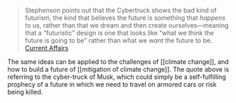 > Stephenson points out that the Cybertruck shows the bad kind of futurism, the kind that believes the future is something that *happens* to us, rather than that we dream and then create ourselves—meaning that a “futuristic” design is one that looks like “what we think the future is going to be” rather than what we *want* the future to be.
> [Current Affairs](https://www.currentaffairs.org/2021/04/surely-we-can-do-better-than-elon-musk/)

The same ideas can be applied to the challenges of [[climate change]], and how to build a future of [[mitigation of climate change]]. The quote above is referring to the cyber-truck of Musk, which could simply be a self-fulfilling prophecy of a future in which we need to travel on armored cars or risk being killed. 